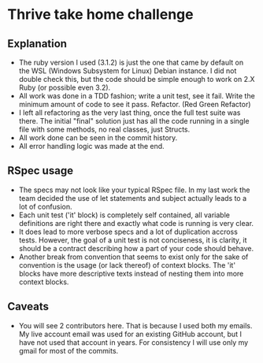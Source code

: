 # Thrive take home challenge

## Explanation

- The ruby version I used (3.1.2) is just the one that came by default on the WSL (Windows Subsystem for Linux) Debian instance. I did not double check this, but the code should be simple enough to work on 2.X Ruby (or possible even 3.2).
- All work was done in a TDD fashion; write a unit test, see it fail. Write the minimum amount of code to see it pass. Refactor. (Red Green Refactor)
- I left all refactoring as the very last thing, once the full test suite was there. The initial "final" solution just has all the code running in a single file with some methods, no real classes, just Structs.
- All work done can be seen in the commit history.
- All error handling logic was made at the end.

## RSpec usage

- The specs may not look like your typical RSpec file. In my last work the team decided the use of let statements and subject actually leads to a lot of confusion.
- Each unit test ('it' block) is completely self contained, all variable definitions are right there and exactly what code is running is very clear.
- It does lead to more verbose specs and a lot of duplication accross tests. However, the goal of a unit test is not conciseness, it is clarity, it should be a contract describing how a part of your code should behave.
- Another break from convention that seems to exist only for the sake of convention is the usage (or lack thereof) of context blocks. The 'it' blocks have more descriptive texts instead of nesting them into more context blocks.

## Caveats

- You will see 2 contributors here. That is because I used both my emails. My live account email was used for an existing GitHub account, but I have not used that account in years. For consistency I will use only my gmail for most of the commits.
